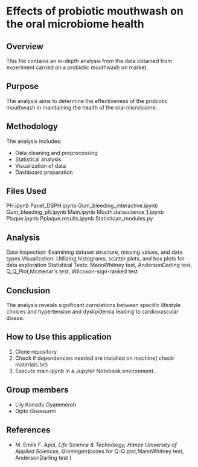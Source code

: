 # Effects of probiotic mouthwash on the oral microbiome health 

## Overview
This file contains an in-depth analysis from the data obtained from experiment carried on a probiotic mouthwash on market. 

## Purpose
The analysis aims to determine the effectiveness of the probiotic mouthwash in maintaining the health of the oral microbiome. 

## Methodology
The analysis includes:

- Data cleaning and preprocessing
- Statistical analysis.
- Visualization of data
- Dashboard preparation

## Files Used
PH.ipynb
Panel_DSPH.ipynb
Gum_bleeding_interactive.ipynb
Gum_bleeding_plt.ipynb
Main.ipynb
Mouth.datascience_1.ipynb
Plaque.ipynb
Pplaque.results.ipynb
Statistican_modules.py

## Analysis
Data Inspection: Examining dataset structure, missing values, and data types
Visualization: Utilizing histograms, scatter plots, and box plots for data exploration
Statistical Tests: MannWhitney test, AndersonDarling test, Q_Q_Plot,Mcmenar's test, Wilcoxon-sign-ranked test

## Conclusion
The analysis reveals significant correlations between specific lifestyle choices and hypertension and dyslipidemia leading to cardiovascular disese.

## How to Use this application
1. Clone repository
2. Check if dependencies needed are installed on machine( check materials.txt)
3. Execute main.ipynb in a Jupyter Notebook environment.

## Group members
- Lily Konadu Gyammerah
- Dipto Gosswami


## References
- M. Emile F. Apol, *Life Science & Technology, Hanze University of Applied Sciences, Groningen*(codes for Q-Q plot,MannWhitney test, AndersonDarling test )
